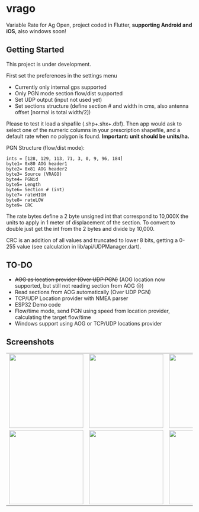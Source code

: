 # vrago

Variable Rate for Ag Open, project coded in Flutter, __supporting Android and iOS__, also windows soon!

## Getting Started

This project is under development.

First set the preferences in the settings menu
- Currently only internal gps supported
- Only PGN mode section flow/dist supported
- Set UDP output (input not used yet)
- Set sections structure (define section # and width in cms, also antenna offset [normal is total width/2])

Please to test it load a shpafile (.shp+.shx+.dbf). Then app would ask to select one of the numeric columns in your prescription shapefile, and a default rate when no polygon is found. 
__Important: unit should be units/ha.__

PGN Structure (flow/dist mode): 

```
ints = [128, 129, 113, 71, 3, 0, 9, 96, 184]
byte1= 0x80 AOG header1
byte2= 0x81 AOG header2
byte3= Source (VRAGO)
byte4= PGNid
byte5= Length
byte6= Section # (int)
byte7= rateHIGH
byte8= rateLOW
byte9= CRC 
```

The rate bytes define a 2 byte unsigned int that correspond to 10,000X the units to apply in 1 meter of displacement of the section. To convert to double just get the int from the 2 bytes and divide by 10,000.

CRC is an addition of all values and truncated to lower 8 bits, getting a 0-255 value (see calculation in lib/api/UDPManager.dart).

## TO-DO
- ~~AOG as location provider (Over UDP PGN)~~ (AOG location now supported, but still not reading section from AOG 😔)
- Read sections from AOG automatically (Over UDP PGN) 
- TCP/UDP Location provider with NMEA parser
- ESP32 Demo code
- Flow/time mode, send PGN using speed from location provider, calculating the target flow/time
- Windows support using AOG or TCP/UDP locations provider

## Screenshots

| | | |
|:-------------------------:|:-------------------------:|:-------------------------:|
| <img src="https://i.ibb.co/SvQBKDP/Simulator-Screen-Shot-i-Phone-8-2021-05-26-at-22-05-39.png" width="200"> | <img src="https://i.ibb.co/gmRJ1QV/Simulator-Screen-Shot-i-Phone-8-2021-05-26-at-22-12-58.png" width="200"> | <img src="https://i.ibb.co/qNBw9sG/Simulator-Screen-Shot-i-Phone-8-2021-05-26-at-22-13-01.png" width="200">|
| <img src="https://i.ibb.co/9nr9Bx0/Simulator-Screen-Shot-i-Phone-8-2021-05-26-at-22-12-24.png" width="200"> | <img src="https://i.ibb.co/C789gqm/Simulator-Screen-Shot-i-Phone-8-2021-05-26-at-22-12-10.png" width="200"> | <img src="https://i.ibb.co/ZL8c4nV/Simulator-Screen-Shot-i-Phone-8-2021-05-26-at-22-07-23.png" width="200"> |

